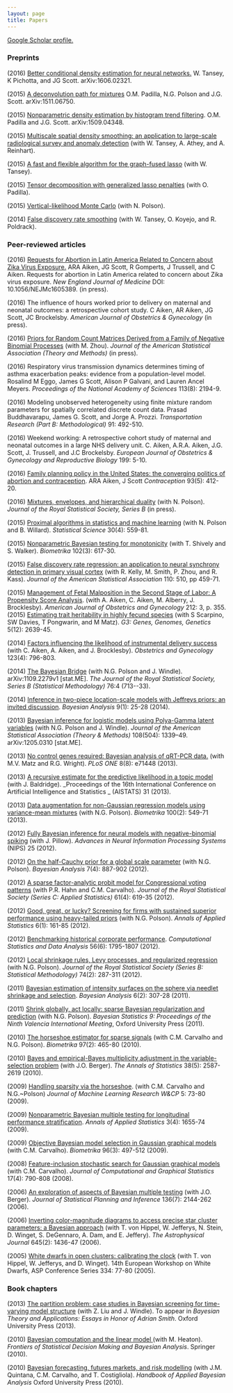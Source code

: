 ```yaml
---
layout: page
title: Papers
---
```


[ Google Scholar profile.][1]


### Preprints

(2016) [Better conditional density estimation for neural networks.](http://arxiv.org/abs/1606.02321)  W. Tansey, K Pichotta, and JG Scott.  arXiv:1606.02321.

(2015) [A deconvolution path for mixtures](http://arxiv.org/abs/1511.06750) O.M. Padilla, N.G. Polson and J.G. Scott.  arXiv:1511.06750.

(2015) [Nonparametric density estimation by histogram trend filtering](http://arxiv.org/abs/1509.04348). O.M. Padilla and J.G. Scott.  arXiv:1509.04348.

(2015) [Multiscale spatial density smoothing: an application to large-scale radiological survey and anomaly detection](http://arxiv.org/abs/1507.07271) (with W. Tansey, A. Athey, and A. Reinhart).   

(2015) [A fast and flexible algorithm for the graph-fused lasso](http://arxiv.org/abs/1505.06475) (with W. Tansey).   

(2015) [Tensor decomposition with generalized lasso penalties](http://arxiv.org/abs/1502.06930) (with O. Padilla).  

(2015) [Vertical-likelihood Monte Carlo](http://arxiv.org/abs/1409.3601) (with N. Polson).  

(2014) [False discovery rate smoothing](http://arxiv.org/abs/1411.6144) (with W. Tansey, O. Koyejo, and R. Poldrack).   

 
### Peer-reviewed articles

(2016) [Requests for Abortion in Latin America Related to Concern about Zika Virus Exposure.](http://www.nejm.org/doi/full/10.1056/NEJMc1605389#t=article) ARA Aiken, JG Scott, R Gomperts, J Trussell, and C Aiken. Requests for abortion in Latin America related to concern about Zika virus exposure. _New England Journal of Medicine_ DOI: 10.1056/NEJMc1605389.  (in press).

(2016) The influence of hours worked prior to delivery on maternal and neonatal outcomes: a retrospective cohort study.  C Aiken, AR Aiken, JG Scott, JC Brockelsby. _American Journal of Obstetrics & Gynecology_ (in press).

(2016) [Priors for Random Count Matrices Derived from a Family of Negative Binomial Processes](http://arxiv.org/abs/1404.3331) (with M. Zhou).  _Journal of the American Statistical Association (Theory and Methods)_ (in press).

(2016) Respiratory virus transmission dynamics determines timing of asthma exacerbation peaks: evidence from a population-level model.  Rosalind M Eggo, James G Scott, Alison P Galvani, and Lauren Ancel Meyers. _Proceedings of the National Academy of Sciences_ 113(8): 2194-9.

(2016) Modeling unobserved heterogeneity using finite mixture random parameters for spatially correlated discrete count data.  Prasad Buddhavarapu, James G. Scott, and Jorge A. Prozzi. _Transportation Research (Part B: Methodological)_ 91: 492-510.

(2016) Weekend working: A retrospective cohort study of maternal and neonatal outcomes in a large NHS delivery unit.  C. Aiken, A.R.A. Aiken, J.G. Scott, J. Trussell, and J.C Brockelsby.  _European Journal of Obstetrics & Gynecology and Reproductive Biology_ 199: 5-10. 

(2016) [Family planning policy in the United States: the converging politics of abortion and contraception](http://www.ncbi.nlm.nih.gov/pubmed/26794846).  ARA Aiken, J Scott _Contraception_ 93(5): 412-20.

(2016) [Mixtures, envelopes, and hierarchical duality](http://arxiv.org/abs/1406.0177) (with N. Polson).  _Journal of the Royal Statistical Society, Series B_ (in press).

(2015) [Proximal algorithms in statistics and machine learning](http://arxiv.org/abs/1502.03175) (with N. Polson and B. Willard).   _Statistical Science_ 30(4): 559-81. 

(2015) [Nonparametric Bayesian testing for monotonicity](http://arxiv.org/abs/1304.3378) (with T. Shively and S. Walker). _Biometrika_ 102(3): 617-30.

(2015) [False discovery rate regression: an application to neural synchrony detection in primary visual cortex](http://arxiv.org/abs/1307.3495) (with R. Kelly, M. Smith, P. Zhou, and R. Kass).  _Journal of the American Statistical Association_ 110: 510, pp 459-71.

(2015) [Management of Fetal Malposition in the Second Stage of Labor: A Propensity Score Analysis](http://www.ncbi.nlm.nih.gov/pubmed/25446659). (with A. Aiken, C. Aiken, M. Alberry, J. Brocklesby).  _American Journal of Obstetrics and Gynecology_ 212: 3, p. 355.  
(2015) [Estimating trait heritability in highly fecund species](http://biorxiv.org/content/early/2015/04/17/018044) (with S Scarpino, SW Davies, T Pongwarin, and M Matz). _G3: Genes, Genomes, Genetics_ 5(12): 2639-45.


(2014) [Factors influencing the likelihood of instrumental delivery success](http://www.ncbi.nlm.nih.gov/pubmed/24785607) (with C. Aiken, A. Aiken, and J. Brocklesby).  _Obstetrics and Gynecology_ 123(4): 796-803.  

(2014) [ The Bayesian Bridge][6] (with N.G. Polson and J. Windle). arXiv:1109.2279v1 [stat.ME]. _The Journal of the Royal Statistical Society, Series B (Statistical Methodology)_ 76:4 (713--33).  

(2014) [Inference in two-piece location-scale models with Jeffreys priors: an invited discussion](http://projecteuclid.org/euclid.ba/1393251766).  _Bayesian Analysis_ 9(1): 25-28 (2014).  

(2013) [ Bayesian inference for logistic models using Polya-Gamma latent variables][4] (with N.G. Polson and J. Windle). _Journal of the American Statistical Association (Theory &amp; Methods)_ 108(504): 1339–49. arXiv:1205.0310 [stat.ME].  

(2013) [ No control genes required: Bayesian analysis of qRT-PCR data.][5] (with M.V. Matz and R.G. Wright). _PLoS ONE_ 8(8): e71448 (2013).    

(2013) [ A recursive estimate for the predictive likelihood in a topic model][7] (with J. Baldridge). _Proceedings of the 16th International Conference on Artificial Intelligence and Statistics _ (AISTATS) 31 (2013).   

(2013) [ Data augmentation for non-Gaussian regression models using variance-mean mixtures][8] (with N.G. Polson). _Biometrika_ 100(2): 549-71 (2013).   

(2012) [ Fully Bayesian inference for neural models with negative-binomial spiking][9] (with J. Pillow). _Advances in Neural Information Processing Systems_ (NIPS) 25 (2012).   

(2012) [ On the half-Cauchy prior for a global scale parameter][10] (with N.G. Polson). _Bayesian Analysis_ 7(4): 887-902 (2012).   

(2012) [ A sparse factor-analytic probit model for Congressional voting patterns][11] (with P.R. Hahn and C.M. Carvalho). _Journal of the Royal Statistical Society (Series C: Applied Statistics)_ 61(4): 619-35 (2012).   

(2012) [ Good, great, or lucky? Screening for firms with sustained superior performance using heavy-tailed priors][12] (with N.G. Polson). _Annals of Applied Statistics_ 6(1): 161-85 (2012).   

(2012) [ Benchmarking historical corporate performance][13]. _Computational Statistics and Data Analysis_ 56(6): 1795-1807 (2012).  

(2012) [ Local shrinkage rules, Levy processes, and regularized regression][14] (with N.G. Polson). _Journal of the Royal Statistical Society (Series B: Statistical Methodology)_ 74(2): 287-311 (2012).

(2011) [ Bayesian estimation of intensity surfaces on the sphere via needlet shrinkage and selection][15]. _Bayesian Analysis_ 6(2): 307-28 (2011).  

(2011) [ Shrink globally, act locally: sparse Bayesian regularization and prediction][16] (with N.G. Polson). _Bayesian Statistics 9: Proceedings of the Ninth Valencia International Meeting_, Oxford University Press (2011).

(2010) [ The horseshoe estimator for sparse signals][17] (with C.M. Carvalho and N.G. Polson). _Biometrika_ 97(2): 465-80 (2010).  

(2010) [ Bayes and empirical-Bayes multiplicity adjustment in the variable-selection problem][18] (with J.O. Berger). _The Annals of Statistics_ 38(5): 2587-2619 (2010).

(2009) [ Handling sparsity via the horseshoe][19]. (with C.M. Carvalho and N.G.~Polson) _Journal of Machine Learning Research W&amp;CP_ 5: 73-80 (2009).  

(2009) [ Nonparametric Bayesian multiple testing for longitudinal performance stratification][20]. _Annals of Applied Statistics_ 3(4): 1655-74 (2009).  

(2009) [ Objective Bayesian model selection in Gaussian graphical models][21] (with C.M. Carvalho). _Biometrika_ 96(3): 497-512 (2009).  

(2008) [ Feature-inclusion stochastic search for Gaussian graphical models][22] (with C.M. Carvalho). _Journal of Computational and Graphical Statistics_ 17(4): 790-808 (2008).  

(2006) [ An exploration of aspects of Bayesian multiple testing][23] (with J.O. Berger). _Journal of Statistical Planning and Inference_ 136(7): 2144-262 (2006).  

(2006) [ Inverting color-magnitude diagrams to access precise star cluster parameters: a Bayesian approach][24] (with T. von Hippel, W. Jefferys, N. Stein, D. Winget, S. DeGennaro, A. Dam, and E. Jeffery). _The Astrophysical Journal_ 645(2): 1436-47 (2006).  

(2005) [ White dwarfs in open clusters: calibrating the clock][25] (with T. von Hippel, W. Jefferys, and D. Winget). 14th European Workshop on White Dwarfs, ASP Conference Series 334: 77-80 (2005).  


### Book chapters


(2013) [ The partition problem: case studies in Bayesian screening for time-varying model structure][26] (with Z. Liu and J. Windle). To appear in _Bayesian Theory and Applications: Essays in Honor of Adrian Smith_. Oxford University Press (2013).  

(2010) [ Bayesian computation and the linear model ][27] (with M. Heaton). _Frontiers of Statistical Decision Making and Bayesian Analysis_. Springer (2010).  

(2010) [ Bayesian forecasting, futures markets, and risk modelling][28] (with J.M. Quintana, C.M. Carvalho, and T. Costigliola). _Handbook of Applied Bayesian Analysis_ Oxford University Press (2010).  


   [1]: http://scholar.google.com/citations?user=Ww_1EOMAAAAJ
   [3]: http://arxiv.org/abs/1304.3378
   [4]: http://arxiv.org/abs/1205.0310
   [5]: http://www.plosone.org/article/info%3Adoi%2F10.1371%2Fjournal.pone.0071448
   [6]: http://arxiv.org/abs/1109.2279
   [7]: http://jmlr.csail.mit.edu/proceedings/papers/v31/scott13a.pdf
   [8]: http://arxiv.org/abs/1103.5407
   [9]: http://books.nips.cc/papers/files/nips25/NIPS2012_0942.pdf
   [10]: http://projecteuclid.org/euclid.ba/1354024466
   [11]: http://onlinelibrary.wiley.com/doi/10.1111/j.1467-9876.2012.01044.x/full
   [12]: http://arxiv.org/abs/1010.5223
   [13]: http://arxiv.org/abs/0911.1768v2
   [14]: http://arxiv.org/abs/1010.3390v2
   [15]: http://projecteuclid.org/euclid.ba/1339612048
   [16]: http://www2.mccombs.utexas.edu/faculty/james.scott/home/Research_files/Polson-Scott-Valencia9-Version2.pdf
   [17]: http://biomet.oxfordjournals.org/content/97/2/465.short
   [18]: http://arxiv.org/abs/1011.2333
   [19]: http://jmlr.csail.mit.edu/proceedings/papers/v5/carvalho09a.html
   [20]: http://arxiv.org/abs/1009.5869
   [21]: http://biomet.oxfordjournals.org/content/96/3/497.short
   [22]: http://ftp.stat.duke.edu/WorkingPapers/07-20.pdf
   [23]: http://www.isds.duke.edu/~berger/papers/multcomp.pdf
   [24]: http://arxiv.org/abs/astro-ph/0603493
   [25]: http://arxiv.org/pdf/astro-ph/0411009.pdf
   [26]: http://arxiv.org/abs/1111.0617
   [27]: ftp://stat.duke.edu/pub/WorkingPapers/09-15.pdf
   [28]: http://www2.mccombs.utexas.edu/faculty/Carlos.Carvalho/QuintanaHABAchapter.pdf
  
